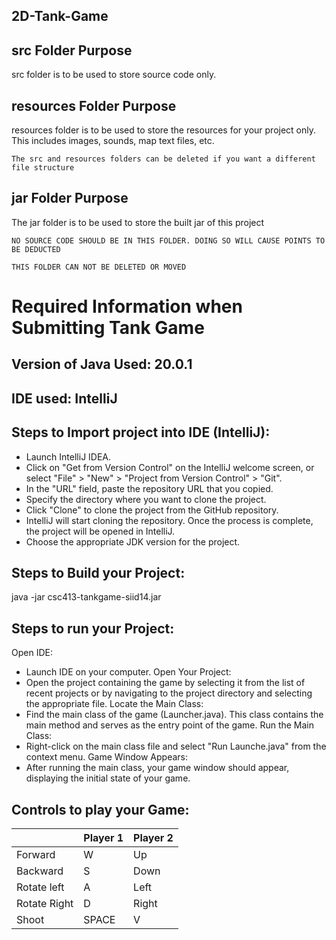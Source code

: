 ## 2D-Tank-Game

## src Folder Purpose 
src folder is to be used to store source code only.

## resources Folder Purpose 
resources folder is to be used to store the resources for your project only. This includes images, sounds, map text files, etc.

`The src and resources folders can be deleted if you want a different file structure`

## jar Folder Purpose 
The jar folder is to be used to store the built jar of this project

`NO SOURCE CODE SHOULD BE IN THIS FOLDER. DOING SO WILL CAUSE POINTS TO BE DEDUCTED`

`THIS FOLDER CAN NOT BE DELETED OR MOVED`

# Required Information when Submitting Tank Game

## Version of Java Used: 20.0.1

## IDE used: IntelliJ

## Steps to Import project into IDE (IntelliJ):

-	Launch IntelliJ IDEA.
-	Click on "Get from Version Control" on the IntelliJ welcome screen, or select "File" > "New" > "Project from Version Control" > "Git".
-	In the "URL" field, paste the repository URL that you copied.
-	Specify the directory where you want to clone the project.
-	Click "Clone" to clone the project from the GitHub repository.
-	IntelliJ will start cloning the repository. Once the process is complete, the project will be opened in IntelliJ.
-	Choose the appropriate JDK version for the project.

## Steps to Build your Project:

java -jar csc413-tankgame-siid14.jar

## Steps to run your Project:

Open IDE:
-	Launch IDE on your computer.
Open Your Project:
-	Open the project containing the game by selecting it from the list of recent projects or by navigating to the project directory and selecting the appropriate file.
Locate the Main Class:
-	Find the main class of the game (Launcher.java). This class contains the main method and serves as the entry point of the game.
Run the Main Class:
-	Right-click on the main class file and select "Run Launche.java" from the context menu.
Game Window Appears:
-	After running the main class, your game window should appear, displaying the initial state of your game.

## Controls to play your Game:

|               | Player 1 | Player 2 |
|---------------|----------|----------|
|  Forward      |    W      |   Up       |
|  Backward     |     S     |   Down       |
|  Rotate left  |     A     |   Left       |
|  Rotate Right |    D      |   Right       |
|  Shoot        |    SPACE      |   V       |

<!-- you may add more controls if you need to. -->
